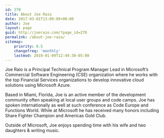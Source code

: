 ```yaml
---
id: 270
title: About Joe Raio
date: 2017-03-01T13:09:09+00:00
author: Joe
layout: page
guid: http://joeraio.com/?page_id=270
permalink: /about-joe-raio/
sitemap:
    priority: 0.5
    changefreq: 'monthly'
    lastmod: 2019-01-09T12:49:30-05:00
---
```

Joe Raio is a Principal Technical Program Manager Lead in Microsoft’s Commercial Software Engineering (CSE) organization where he works with the top Financial Services organizations to develop innovative cloud solutions using Microsoft Azure.

Based in Miami, Florida, Joe is an active member of the development community often speaking at local user groups and code camps. Joe has spoken internationally as well at such conference as Code Europe and Functions World. While at Microsoft he has received many honors including Share Fighter Champion and Americas Gold Club.

Outside of Microsoft, Joe enjoys spending time with his wife and two daughters & writing music.
